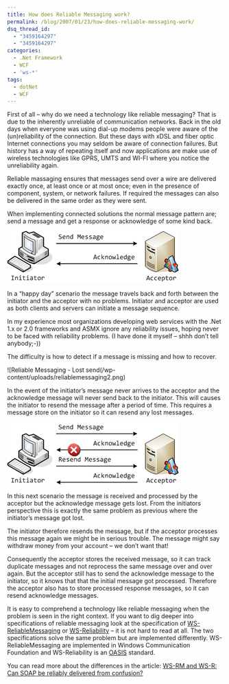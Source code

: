 ```yaml
---
title: How does Reliable Messaging work?
permalink: /blog/2007/01/23/how-does-reliable-messaging-work/
dsq_thread_id:
  - "3459164297"
  - "3459164297"
categories:
  - .Net Framework
  - WCF
  - 'ws-*'
tags:
  - dotNet
  - WCF
---
```

First of all – why do we need a technology like reliable messaging? That is due to the inherently unreliable of communication networks. Back in the old days when everyone was using dial-up modems people were aware of the (un)reliability of the connection. But these days with xDSL and fiber optic Internet connections you may seldom be aware of connection failures. But history has a way of repeating itself and now applications are make use of wireless technologies like GPRS, UMTS and WI-FI where you notice the unreliability again.

Reliable massaging ensures that messages send over a wire are delivered exactly once, at least once or at most once; even in the presence of component, system, or network failures. If required the messages can also be delivered in the same order as they were sent.

When implementing connected solutions the normal message pattern are; send a message and get a response or acknowledge of some kind back.

![Reliable Messaging - send/response](/wp-content/uploads/reliablemessaging1.png)

In a &#8220;happy day&#8221; scenario the message travels back and forth between the initiator and the acceptor with no problems. Initiator and acceptor are used as both clients and servers can initiate a message sequence.

In my experience most organizations developing web services with the .Net 1.x or 2.0 frameworks and ASMX ignore any reliability issues, hoping never to be faced with reliability
problems. (I have done it myself – shhh don’t tell anybody;-))

The difficulty is how to detect if a message is missing and how to recover.

![Reliable Messaging - Lost send(/wp-content/uploads/reliablemessaging2.png)

In the event of the initiator’s message never arrives to the acceptor and the acknowledge message will never send back to the initiator. This will causes the initiator to resend the message after a period of time. This requires a message store on the initiator so it can resend any lost messages.

![Reliable Messaging - Lost response](/wp-content/uploads/reliablemessaging3.png)

In this next scenario the message is received and processed by the acceptor but the acknowledge message gets lost. From the initiators perspective this is exactly the same problem as previous where the initiator’s message got lost.

The initiator therefore resends the message, but if the acceptor processes this message again we might be in serious trouble. The message might say withdraw money from your account – we don’t want that!

Consequently the acceptor stores the received message, so it can track duplicate messages and not reprocess the same message over and over again. But the acceptor still has
to send the acknowledge message to the initiator, so it knows that that the initial message got processed. Therefore the acceptor also has to store processed response messages, so it can resend acknowledge messages.

It is easy to comprehend a technology like reliable messaging when the problem is seen in the right context. If you want to dig deeper into specifications of reliable messaging look at the specification of [WS-ReliableMessaging](http://www-128.ibm.com/developerworks/library/specification/ws-rm/) or [WS-Reliability](http://www.oasis-open.org/committees/tc_home.php?wg_abbrev=wsrm) – it is not hard to read at all. The two specifications solve the same problem but are implemented differently. WS-ReliableMessaging are implemented in Windows Communication Foundation and WS-Reliability is an [OASIS](http://www.oasis-open.org) standard.

You can read more about the differences in the article: [WS-RM and WS-R: Can SOAP be reliably delivered from confusion?](http://www-128.ibm.com/developerworks/library/ws-rmpaper/)
